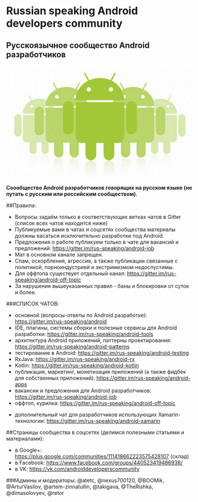 # Russian speaking Android developers community
## Русскоязычное сообщество Android разработчиков
![Teaser](androiddevelopers.jpg)

**Соообщество Android разработчиков говорящих на русском языке (не путать с русским или российским сообществом).**

##Правила:
* Вопросы задаём только в соответствующих ветках чатов в Gitter (список всех чатов находится ниже)
* Публикуемые вами в чатах и соцсетях сообщества материалы должны касаться исключительно разработки под Android.
* Предложения о работе публикуем только в чате для вакансий и предложений: https://gitter.im/rus-speaking/android-job
* Мат в основном канале запрещен.
* Спам, оскорбления, агрессия, а также публикации связанные с политикой, порноиндустрией и экстримизмом недоспустимы.
* Для оффтопа существует отдельный канал: https://gitter.im/rus-speaking/android-off-topic
* За нарушения вышеуказанных правил - баны и блокировки от суток и более.

###СПИСОК ЧАТОВ:
* основной (вопросы-ответы по Android разработке): https://gitter.im/rus-speaking/android
* IDE, плагины, системы сборки и полезные сервисы для Android разработки: https://gitter.im/rus-speaking/android-tools
* архитектура Android приложений, паттерны проектирования: https://gitter.im/rus-speaking/android-patterns
* тестирование в Android: https://gitter.im/rus-speaking/android-testing
* RxJava: https://gitter.im/rus-speaking/android-rx
* Kotlin: https://gitter.im/rus-speaking/android-kotlin
* публикация, маркетинг, монетизация приложений (а также фидбек для собственных приложений): https://gitter.im/rus-speaking/android-apps
* вакансии и предложения для Android разработчиков: https://gitter.im/rus-speaking/android-job
* оффтоп, курилка: https://gitter.im/rus-speaking/android-off-topic
+ дополнительный чат для разработчиков использующих Xamarin-технологии: https://gitter.im/rus-speaking/android-xamarin

##Страницы сообщества в соцсетях (делимся полезными статьями и материалами):
* в Google+: https://plus.google.com/communities/111418662223575428107 (склад)
* в Facebook: https://www.facebook.com/groups/440523419486938/
* в VK: https://vk.com/androiddeveloperscommunity
 
###Админы и модераторы: 
@atetc, @nexus700120, @BOOMik, @ArturVasilov, @artem-zinnatullin, @takigava, @TheRishka, @dimasolovyev, @retor
